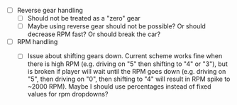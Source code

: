 - [ ] Reverse gear handling
  - [ ] Should not be treated as a "zero" gear
  - [ ] Maybe using reverse gear should not be possible? Or should decrease RPM fast? Or should break the car?
- [ ] RPM handling
  - [ ] Issue about shifting gears down. Current scheme works fine when there is high RPM (e.g. driving on "5" then shifting to "4" or "3"), but is broken if player will wait until the RPM goes down (e.g. driving on "5", then driving on "0", then shifting to "4" will result in RPM spike to ~2000 RPM). Maybe I should use percentages instead of fixed values for rpm dropdowns?

